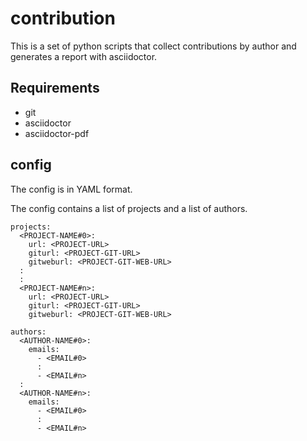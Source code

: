 # contribution

This is a set of python scripts that collect contributions by author and
generates a report with asciidoctor.

## Requirements

* git
* asciidoctor
* asciidoctor-pdf


## config

The config is in YAML format.

The config contains a list of projects and a list of authors.

```
projects:
  <PROJECT-NAME#0>:
    url: <PROJECT-URL>
    giturl: <PROJECT-GIT-URL>
    gitweburl: <PROJECT-GIT-WEB-URL>
  :
  :
  <PROJECT-NAME#n>:
    url: <PROJECT-URL>
    giturl: <PROJECT-GIT-URL>
    gitweburl: <PROJECT-GIT-WEB-URL>

authors:
  <AUTHOR-NAME#0>:
    emails:
	  - <EMAIL#0>
	  :
	  - <EMAIL#n>
  :
  <AUTHOR-NAME#n>:
    emails:
	  - <EMAIL#0>
	  :
	  - <EMAIL#n>

```
